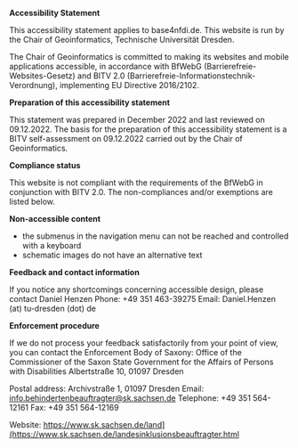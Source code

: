 **Accessibility Statement**

This accessibility statement applies to base4nfdi.de. This website is run by the Chair of Geoinformatics, Technische Universität Dresden.

The Chair of Geoinformatics is committed to making its websites and mobile applications accessible, in accordance with BfWebG (Barrierefreie-Websites-Gesetz) and BITV 2.0 (Barrierefreie-Informationstechnik-Verordnung), implementing EU Directive 2016/2102.

**Preparation of this accessibility statement**

This statement was prepared in December 2022 and last reviewed on 09.12.2022. 
The basis for the preparation of this accessibility statement is a BITV self-assessment on 09.12.2022 carried out by the Chair of Geoinformatics.

**Compliance status**

This website is not compliant with the requirements of the BfWebG in conjunction with BITV 2.0. The non-compliances and/or exemptions are listed below.

**Non-accessible content**

 * the submenus in the navigation menu can not be reached and controlled with a keyboard
 * schematic images do not have an alternative text

**Feedback and contact information**

If you notice any shortcomings concerning accessible design, please contact
Daniel Henzen
Phone: +49 351 463-39275
Email: Daniel.Henzen (at) tu-dresden (dot) de

**Enforcement procedure**

If we do not process your feedback satisfactorily from your point of view, you can contact the Enforcement Body of Saxony: 
Office of the Commissioner of the Saxon State Government for the Affairs of Persons with Disabilities
Albertstraße 10, 01097 Dresden 

Postal address: Archivstraße 1, 01097 Dresden
Email: info.behindertenbeauftragter@sk.sachsen.de 
Telephone: +49 351 564-12161
Fax: +49 351 564-12169

Website: https://www.sk.sachsen.de/land](https://www.sk.sachsen.de/landesinklusionsbeauftragter.html
